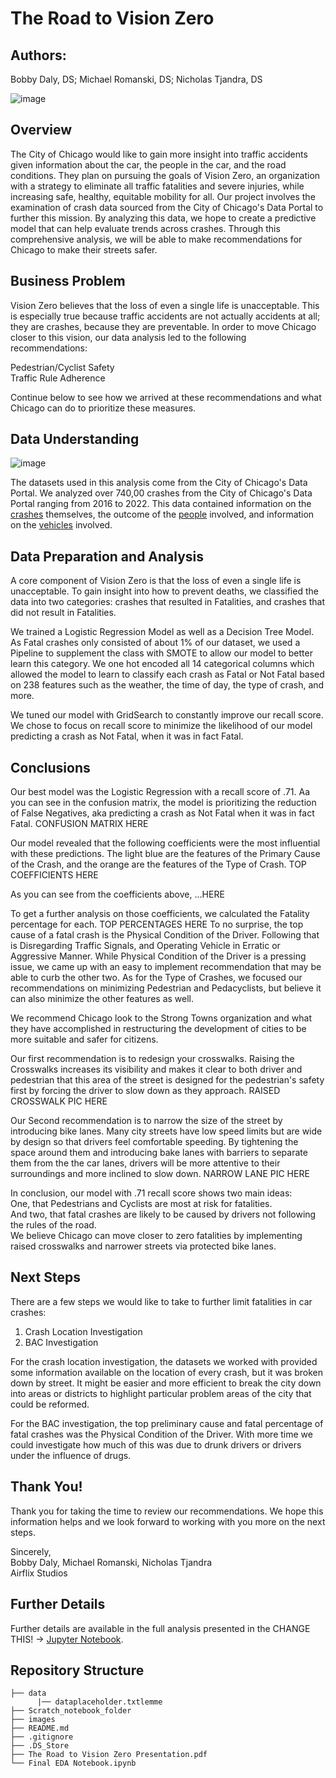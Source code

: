 # **The Road to Vision Zero**

## **Authors**:
Bobby Daly, DS; Michael Romanski, DS; Nicholas Tjandra, DS

![image](https://github.com/nickthetj/DSC-Phase3-Project/assets/126971652/9e88f1d6-2353-4ad1-95ec-1f7329edad13)



## **Overview**
The City of Chicago would like to gain more insight into traffic accidents given information about the car, the people in the car, and the road conditions. They plan on pursuing the goals of Vision Zero, an organization with a strategy to eliminate all traffic fatalities and severe injuries, while increasing safe, healthy, equitable mobility for all. Our project involves the examination of crash data sourced from the City of Chicago's Data Portal to further this mission. By analyzing this data, we hope to create a predictive model that can help evaluate trends across crashes. Through this comprehensive analysis, we will be able to make recommendations for Chicago to make their streets safer. 


## **Business Problem**
Vision Zero believes that the loss of even a single life is unacceptable. This is especially true because traffic accidents are not actually accidents at all; they are crashes, because they are preventable. In order to move Chicago closer to this vision, our data analysis led to the following recommendations:

Pedestrian/Cyclist Safety<br>
Traffic Rule Adherence<br>

Continue below to see how we arrived at these recommendations and what Chicago can do to prioritize these measures.

## **Data Understanding**
![image](https://github.com/nickthetj/DSC-Phase3-Project/assets/126971652/5bb378f0-e0b8-467f-bb04-e8fbb7767fa5)

The datasets used in this analysis come from the City of Chicago's Data Portal. We analyzed over 740,00 crashes from the City of Chicago's Data Portal ranging from 2016 to 2022. This data contained information on the [crashes]([url](https://data.cityofchicago.org/Transportation/Traffic-Crashes-Crashes/85ca-t3if)) themselves, the outcome of the [people]([url](https://data.cityofchicago.org/Transportation/Traffic-Crashes-People/u6pd-qa9d)) involved, and information on the [vehicles]([url](https://data.cityofchicago.org/Transportation/Traffic-Crashes-Vehicles/68nd-jvt3)) involved.

## **Data Preparation and Analysis**
A core component of Vision Zero is that the loss of even a single life is unacceptable. To gain insight into how to prevent deaths, we classified the data into two categories: crashes that resulted in Fatalities, and crashes that did not result in Fatalities. 

We trained a Logistic Regression Model as well as a Decision Tree Model. As Fatal crashes only consisted of about 1% of our dataset, we used a Pipeline to supplement the class with SMOTE to allow our model to better learn this category. We one hot encoded all 14 categorical columns which allowed the model to learn to classify each crash as Fatal or Not Fatal based on 238 features such as the weather, the time of day, the type of crash, and more. 

We tuned our model with GridSearch to constantly improve our recall score. We chose to focus on recall score to minimize the likelihood of our model predicting a crash as Not Fatal, when it was in fact Fatal.

## Conclusions
Our best model was the Logistic Regression with a recall score of .71. Aa you can see in the confusion matrix, the model is prioritizing the reduction of False Negatives, aka predicting a crash as Not Fatal when it was in fact Fatal. 
CONFUSION MATRIX HERE

Our model revealed that the following coefficients were the most influential with these predictions. The light blue are the features of the Primary Cause of the Crash, and the orange are the features of the Type of Crash. 
TOP COEFFICIENTS HERE

As you can see from the coefficients above, ...HERE

To get a further analysis on those coefficients, we calculated the Fatality percentage for each. 
TOP PERCENTAGES HERE
To no surprise, the top cause of a fatal crash is the Physical Condition of the Driver. Following that is Disregarding Traffic Signals, and Operating Vehicle in Erratic or Aggressive Manner. While Physical Condition of the Driver is a pressing issue, we came up with an easy to implement recommendation that may be able to curb the other two. As for the Type of Crashes, we focused our recommendations on minimizing Pedestrian and Pedacyclists, but believe it can also minimize the other features as well. 

We recommend Chicago look to the Strong Towns organization and what they have accomplished in restructuring the development of cities to be more suitable and safer for citizens.

Our first recommendation is to redesign your crosswalks. Raising the Crosswalks increases  its visibility and makes it clear to both driver and pedestrian that this area of the street is designed for the pedestrian's safety first by forcing the driver to slow down as they approach.
RAISED CROSSWALK PIC HERE

Our Second recommendation is to narrow the size of the street by introducing bike lanes. Many city streets have low speed limits but are wide by design so that drivers feel comfortable speeding. By tightening the space around them and introducing bake lanes with barriers to separate them from the the car lanes, drivers will be more attentive to their surroundings and more inclined to slow down.
NARROW LANE PIC HERE

In conclusion, our model with .71 recall score shows two main ideas: <br>
One, that Pedestrians and Cyclists are most at risk for fatalities.<br>
And two, that fatal crashes are likely to be caused by drivers not following the rules of the road.<br>
We believe Chicago can move closer to zero fatalities by implementing raised crosswalks and narrower streets via protected bike lanes.

## **Next Steps**
There are a few steps we would like to take to further limit fatalities in car crashes:<br>
1. Crash Location Investigation
2. BAC Investigation
   
For the crash location investigation, the datasets we worked with provided some information available on the location of every crash, but it was broken down by street. It might be easier and more efficient to break the city down into areas or districts to highlight particular problem areas of the city that could be reformed.

For the BAC investigation, the top preliminary cause and fatal percentage of fatal crashes was the Physical Condition of the Driver. With more time we could investigate how much of this was due to drunk drivers or drivers under the influence of drugs.

## Thank You!
Thank you for taking the time to review our recommendations.
We hope this information helps and we look forward to working with you more on the next steps.

Sincerely, <br>
Bobby Daly, Michael Romanski, Nicholas Tjandra <br>
Airflix Studios

## Further Details
Further details are available in the full analysis presented in the CHANGE THIS! -> [Jupyter Notebook](https://github.com/rbdaly16/Movie-Data-Analysis/blob/bobby/Movie%20Data%20Analysis.ipynb). 

## Repository Structure
```
├── data
      |── dataplaceholder.txtlemme
├── Scratch_notebook_folder
├── images
├── README.md
├── .gitignore
├── .DS_Store
├── The Road to Vision Zero Presentation.pdf
└── Final EDA Notebook.ipynb
```
